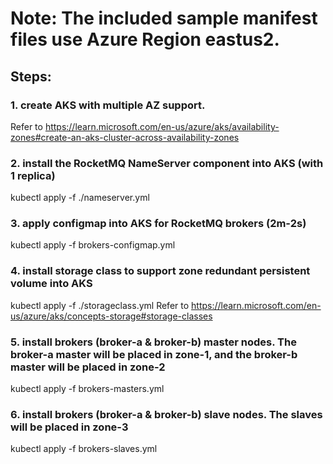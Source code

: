 # Note: The included sample manifest files use Azure Region eastus2.

## Steps:
### 1. create AKS with multiple AZ support. 
Refer to https://learn.microsoft.com/en-us/azure/aks/availability-zones#create-an-aks-cluster-across-availability-zones

### 2. install the RocketMQ NameServer component into AKS (with 1 replica)
kubectl apply -f ./nameserver.yml

### 3. apply configmap into AKS for RocketMQ brokers (2m-2s)
kubectl apply -f brokers-configmap.yml

### 4. install storage class to support zone redundant persistent volume into AKS
kubectl apply -f ./storageclass.yml
Refer to https://learn.microsoft.com/en-us/azure/aks/concepts-storage#storage-classes

### 5. install brokers (broker-a & broker-b) master nodes. The broker-a master will be placed in zone-1, and the broker-b master will be placed in zone-2
kubectl apply -f brokers-masters.yml

### 6. install brokers (broker-a & broker-b) slave nodes. The slaves will be placed in zone-3
kubectl apply -f brokers-slaves.yml